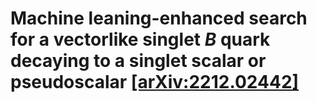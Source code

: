 # Machine leaning-enhanced search for a vectorlike singlet $B$ quark decaying to a singlet scalar or pseudoscalar [[arXiv:2212.02442]](https://arxiv.org/abs/2212.02442)
